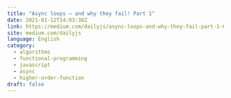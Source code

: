 ```yaml
---
title: "Async loops — and why they fail! Part 1"
date: 2021-01-12T14:03:38Z
link: https://medium.com/dailyjs/async-loops-and-why-they-fail-part-1-6909a7d134f2?source=rss----f5105b08f43a---4&utm_medium=RSS&utm_source=news.12bit.vn
site: medium.com/dailyjs
language: English
category:
  - algorithms
  - functional-programming
  - javascript
  - async
  - higher-order-function
draft: false
---
```

